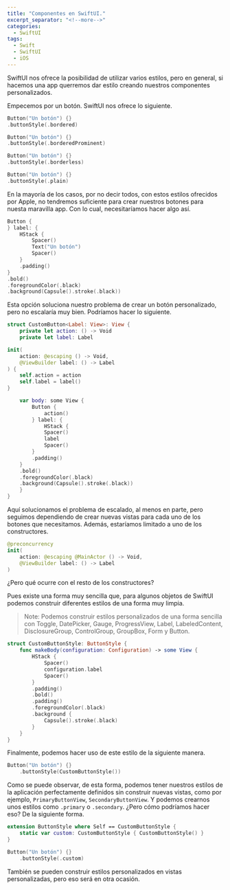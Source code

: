 ```yaml
---
title: "Componentes en SwiftUI."
excerpt_separator: "<!--more-->"
categories:
  - SwiftUI
tags:
  - Swift
  - SwiftUI
  - iOS
---
```


SwiftUI nos ofrece la posibilidad de utilizar varios estilos, pero en general, si hacemos una app querremos dar estilo creando nuestros componentes personalizados.

Empecemos por un botón. SwiftUI nos ofrece lo siguiente.

```swift
Button("Un botón") {}
.buttonStyle(.bordered)

Button("Un botón") {}
.buttonStyle(.borderedProminent)

Button("Un botón") {}
.buttonStyle(.borderless)

Button("Un botón") {}
.buttonStyle(.plain)
```

En la mayoría de los casos, por no decir todos, con estos estilos ofrecidos por Apple, no tendremos suficiente para crear nuestros botones para nuesta maravilla app. Con lo cual, necesitaríamos hacer algo así.

```swift
Button {
} label: {
    HStack {
        Spacer()
        Text("Un botón")
        Spacer()
    }
    .padding()
}
.bold()
.foregroundColor(.black)
.background(Capsule().stroke(.black))
```

Esta opción soluciona nuestro problema de crear un botón personalizado, pero no escalaría muy bien. Podríamos hacer lo siguiente.

```swift
struct CustomButton<Label: View>: View {
    private let action: () -> Void
    private let label: Label

init(
    action: @escaping () -> Void,
    @ViewBuilder label: () -> Label
) {
    self.action = action
    self.label = label()
}

    var body: some View {
        Button { 
            action()
        } label: {
            HStack {
            Spacer()
            label
            Spacer()
        }
        .padding()
    }
    .bold()
    .foregroundColor(.black)
    .background(Capsule().stroke(.black))
    }
}
```

Aquí solucionamos el problema de escalado, al menos en parte, pero seguimos dependiendo de crear nuevas vistas para cada uno de los botones que necesitamos. Además, estaríamos limitado a uno de los constructores.

```swift
@preconcurrency
init(
    action: @escaping @MainActor () -> Void,
    @ViewBuilder label: () -> Label
)
```

¿Pero qué ocurre con el resto de los constructores? 

Pues existe una forma muy sencilla que, para algunos objetos de SwiftUI podemos construir diferentes estilos de una forma muy limpia.

> Note: Podemos construir estilos personalizados de una forma sencilla con Toggle, Date­Picker, Gauge, Progress­View, Label, Labeled­Content, Disclosure­Group, Control­Group, Group­Box, Form y Button.

```swift
struct CustomButtonStyle: ButtonStyle {
    func makeBody(configuration: Configuration) -> some View {
        HStack {
            Spacer()
            configuration.label
            Spacer()
        }
        .padding()
        .bold()
        .padding()
        .foregroundColor(.black)
        .background {
            Capsule().stroke(.black)
        }
    }
}
```

Finalmente, podemos hacer uso de este estilo de la siguiente manera.

```swift
Button("Un botón") {}
    .buttonStyle(CustomButtonStyle())
```

Como se puede observar, de esta forma, podemos tener nuestros estilos de la aplicación perfectamente definidos sin construir nuevas vistas, como por ejemplo, `PrimaryButtonView`, `SecondaryButtonView`. Y podemos crearnos unos estilos como `.primary` o `.secondary`. ¿Pero cómo podríamos hacer eso? De la siguiente forma.

```swift
extension ButtonStyle where Self == CustomButtonStyle {
    static var custom: CustomButtonStyle { CustomButtonStyle() }
}

Button("Un botón") {}
    .buttonStyle(.custom)
```

También se pueden construir estilos personalizados en vistas personalizadas, pero eso será en otra ocasión.